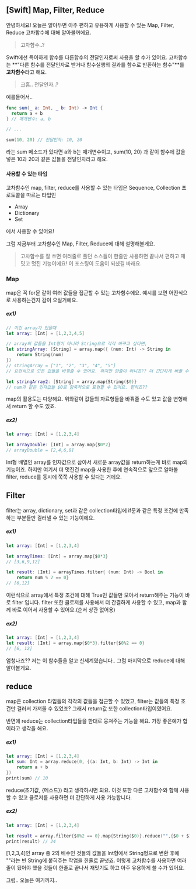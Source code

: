 ## [Swift] Map, Filter, Reduce



안녕하세요! 오늘은 알아두면 아주 편하고 유용하게 사용할 수 있는 Map, Filter, Reduce 고차함수에 대해 알아볼꺼에요.

> 고차함수..?

Swift에선 특이하게 함수를 다른함수의 전달인자로써 사용을 할 수가 있어요. 고차함수는 **"다른 함수를 전달인자로 받거나 함수실행의 결과를 함수로 반환하는 함수"**를 **고차함수**라고 해요.

> 크흠.. 전달인자..?

예를들어서..

```swift
func sum(_ a: Int, _ b: Int) -> Int {
  return a + b
} // 매개변수: a, b

// ...

sum(10, 20) // 전달인자: 10, 20
```

라는 sum 메소드가 있다면 a와 b는 매개변수이고, sum(10, 20) 과 같이 함수에 값을 넣은 10과 20과 같은 값들을 전달인자라고 해요.



#### 사용할 수 있는 타입

고차함수인 map, filter, reduce를 사용할 수 있는 타입은 Sequence, Collection 프로토콜을 따르는 타입인

- Array
- Dictionary
- Set

에서 사용할 수 있어요! 



그럼 지금부터 고차함수인 Map, Filter, Reduce에 대해 설명해볼게요.

> 고차함수를 잘 쓰면 여러줄로 풀던 소스들이 한줄만 사용하면 끝나서 편하고 재밋고 멋진 기능이에요! 이 포스팅이 도움이 되셨길 바래요.

### Map

map은 꼭 for문 같이 여러 값들을 접근할 수 있는 고차함수에요. 예시를 보면 어떤식으로 사용하는건지 감이 오실거에요.



##### ex1)

```swift
// 이런 array가 있을때
let array: [Int] = [1,2,3,4,5]

// array의 값들을 Int형이 아니라 String으로 각각 바꾸고 싶다면,
let stringArray: [String] = array.map({ (num: Int) -> String in
	return String(num)
})
// stringArray = ["1", "2", "3", "4", "5"]
// 요런식으로 모든 값들을 바꿔줄 수 있어요. 하지만 한줄이 아니죠?? 더 간단하게 바꿀 수 있어요. 바로 클로저를 사용하면 되죠.

let stringArray2: [String] = array.map{String($0)}
// num과 같은 인자값들 $0로 함축적으로 표현할 수 있어요. 편하죠??
```

map의 활용도는 다양해요. 위와같이 값들의 자료형들을 바꿔줄 수도 있고 값을 변형해서 return 할 수도 있죠.



##### ex2)

```swift
let array: [Int] = [1,2,3,4]

let arrayDouble: [Int] = array.map{$0*2}
// arrayDouble = [2,4,6,8]
```

Int형 배열인 array를 인자값으로 삼아서 새로운 array값을 return하는게 바로 map의 기능이죠. 하지만 여기서 더 멋진건 map을 사용한 후에 연속적으로 앞으로 알아볼 filter, reduce를 동시에 쭉쭉 사용할 수 있다는 거에요.



## Filter

filter는 array, dictionary, set과 같은 collection타입에 if문과 같은 특정 조건에 만족하는 부분들만 걸러낼 수 있는 기능이에요. 



##### ex1)

```swift
let array: [Int] = [1,2,3,4]

let arrayTimes: [Int] = array.map{$0*3}
// [3,6,9,12]

let result: [Int] = arrayTimes.filter{ (num: Int) -> Bool in
	return num % 2 == 0}
// [6,12]
```

이런식으로 array에서 특정 조건에 대해 True인 값들만 모아서 return해주는 기능이 바로 filter 입니다. filter 또한 클로저를 사용해서 더 간결하게 사용할 수 있고, map과 함께 바로 이어서 사용할 수 있어요.(순서 상관 없어용)



##### ex2)

```swift
let array: [Int] = [1,2,3,4]
let result: [Int] = array.map{$0*3}.filter{$0%2 == 0}
// [6, 12]
```

엄청나죠?? 저는 이 함수들을 알고 신세계였습니다.. 그럼 마지막으로 reduce에 대해 알아볼게요.

## reduce

map은 collection 타입들의 각각의 값들을 접근할 수 있었고, filter는 값들의 특정 조건만 걸러서 가져올 수 있었죠? 그래서 return값 또한 collection타입이였어요.

반면에 reduce는 collection타입들을 한대로 뭉쳐주는 기능을 해요. 가장 좋은예가 합 이라고 생각을 해요.



##### ex1)

```swift
let array: [Int] = [1,2,3,4]
let sum: Int = array.reduce(0, {(a: Int, b: Int) -> Int in
	return a + b
})
print(sum) // 10
```

reduce(초기값, {메소드}) 라고 생각하시면 되요. 이것 또한 다른 고차함수와 함께 사용할 수 있고 클로저를 사용하면 더 간단하게 사용 가능합니다.



##### ex2)

```swift
let array: [Int] = [1,2,3,4]

let result = array.filter{$0%2 == 0}.map{String($0)}.reduce("",{$0 + $1}) // "24"
print(result) // 24
```

[1,2,3,4]인 array 중 2의 배수인 것들의 값들을 Int형에서 String형으로 변환 후에 ""라는 빈 String에 붙혀주는 작업을 한줄로 끝냇죠. 이렇게 고차함수를 사용하면 여러줄이 됬어야 했을 것들이 한줄로 끝나서 재밋기도 하고 아주 유용하게 쓸 수가 있어요.



그럼.. 오늘은 여기까지..

